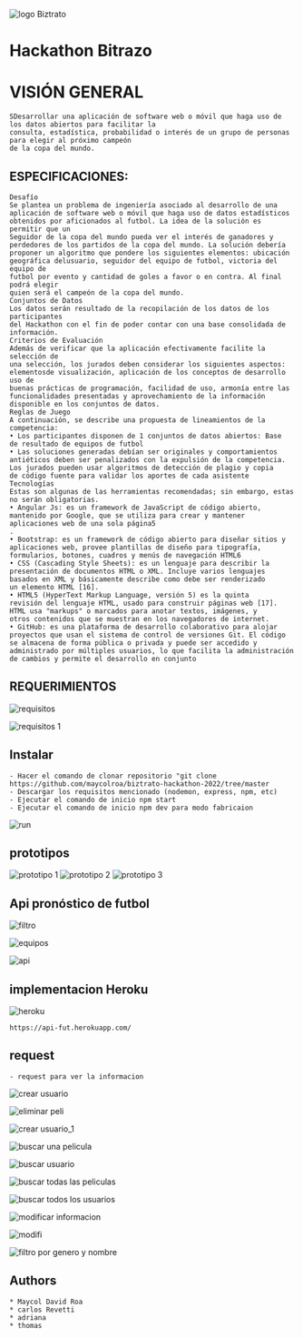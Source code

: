 ![logo Biztrato](https://user-images.githubusercontent.com/85509333/202789269-811341cb-8605-476e-8d74-3a786916b284.jpg)

# Hackathon Bitrazo

# VISIÓN GENERAL
```
SDesarrollar una aplicación de software web o móvil que haga uso de los datos abiertos para facilitar la
consulta, estadística, probabilidad o interés de un grupo de personas para elegir al próximo campeón
de la copa del mundo.
```


## ESPECIFICACIONES: ##
```
Desafío
Se plantea un problema de ingeniería asociado al desarrollo de una
aplicación de software web o móvil que haga uso de datos estadísticos
obtenidos por aficionados al futbol. La idea de la solución es permitir que un
Seguidor de la copa del mundo pueda ver el interés de ganadores y
perdedores de los partidos de la copa del mundo. La solución debería
proponer un algoritmo que pondere los siguientes elementos: ubicación
geográfica delusuario, seguidor del equipo de futbol, victoria del equipo de
futbol por evento y cantidad de goles a favor o en contra. Al final podrá elegir
quien será el campeón de la copa del mundo.
Conjuntos de Datos
Los datos serán resultado de la recopilación de los datos de los participantes
del Hackathon con el fin de poder contar con una base consolidada de
información.
Criterios de Evaluación
Además de verificar que la aplicación efectivamente facilite la selección de
una selección, los jurados deben considerar los siguientes aspectos:
elementosde visualización, aplicación de los conceptos de desarrollo uso de
buenas prácticas de programación, facilidad de uso, armonía entre las
funcionalidades presentadas y aprovechamiento de la información
disponible en los conjuntos de datos.
Reglas de Juego
A continuación, se describe una propuesta de lineamientos de la
competencia:
• Los participantes disponen de 1 conjuntos de datos abiertos: Base
de resultado de equipos de futbol
• Las soluciones generadas debían ser originales y comportamientos
antiéticos deben ser penalizados con la expulsión de la competencia.
Los jurados pueden usar algoritmos de detección de plagio y copia
de código fuente para validar los aportes de cada asistente
Tecnologías
Estas son algunas de las herramientas recomendadas; sin embargo, estas
no serán obligatorias.
• Angular Js: es un framework de JavaScript de código abierto,
mantenido por Google, que se utiliza para crear y mantener
aplicaciones web de una sola página5
.
• Bootstrap: es un framework de código abierto para diseñar sitios y
aplicaciones web, provee plantillas de diseño para tipografía,
formularios, botones, cuadros y menús de navegación HTML6
• CSS (Cascading Style Sheets): es un lenguaje para describir la
presentación de documentos HTML o XML. Incluye varios lenguajes
basados en XML y básicamente describe como debe ser renderizado
un elemento HTML [16].
• HTML5 (HyperText Markup Language, versión 5) es la quinta
revisión del lenguaje HTML, usado para construir páginas web [17].
HTML usa "markups" o marcados para anotar textos, imágenes, y
otros contenidos que se muestran en los navegadores de internet.
• GitHub: es una plataforma de desarrollo colaborativo para alojar
proyectos que usan el sistema de control de versiones Git. El código
se almacena de forma pública o privada y puede ser accedido y
administrado por múltiples usuarios, lo que facilita la administración
de cambios y permite el desarrollo en conjunto

```

## REQUERIMIENTOS ##
![requisitos](https://user-images.githubusercontent.com/85509333/202789814-b4a1ff6a-91d2-4774-99a0-34a095a2aaaf.jpg)

![requisitos 1](https://user-images.githubusercontent.com/85509333/202790075-054e7bbc-276f-4da7-ac8c-88646ec0f47a.jpg)



## Instalar ##
```
- Hacer el comando de clonar repositorio "git clone https://github.com/maycolroa/biztrato-hackathon-2022/tree/master
- Descargar los requisitos mencionado (nodemon, express, npm, etc)
- Ejecutar el comando de inicio npm start
- Ejecutar el comando de inicio npm dev para modo fabricaion 
```

![run](https://user-images.githubusercontent.com/85509333/202790669-378320df-f6f5-430d-bfc9-a7855e9d6358.jpg)


## prototipos ##

![prototipo 1](https://user-images.githubusercontent.com/85509333/202793009-5ab8d3b8-b07c-469b-82a8-fb5eb3f48042.jpg)
![prototipo 2](https://user-images.githubusercontent.com/85509333/202793022-675fc57f-2372-4735-89ff-c711f4ccd9c2.jpg)
![prototipo 3](https://user-images.githubusercontent.com/85509333/202793042-42df3b05-f3c6-422f-b395-eaed4c90e02f.jpg)


## Api pronóstico de futbol ##

![filtro](https://user-images.githubusercontent.com/85509333/202791634-5d36ac5f-c6eb-4465-91f9-b7cb65977966.jpg)

![equipos](https://user-images.githubusercontent.com/85509333/202791885-404e43db-d458-4def-86bb-75a2cdd12a78.jpg)

![api](https://user-images.githubusercontent.com/85509333/202795249-dc6213ec-79d5-41aa-a485-3ae9921e39c6.jpg)

## implementacion Heroku ##

![heroku](https://user-images.githubusercontent.com/85509333/202794683-14b8306c-52b4-472e-bb47-a64d35b8fce6.jpg)
```
https://api-fut.herokuapp.com/
```

## request ##
```
- request para ver la informacion
```

![crear usuario](https://user-images.githubusercontent.com/85509333/201575954-c81d392d-83ea-4d5c-befe-452c3d80e721.png)

![eliminar peli](https://user-images.githubusercontent.com/85509333/201576288-299ed7c4-2c88-4d93-b9df-937c646086c2.png)

![crear usuario_1](https://user-images.githubusercontent.com/85509333/201576630-0cbea102-a5a0-4935-955c-b7828d023968.png)

![buscar una pelicula](https://user-images.githubusercontent.com/85509333/201577002-710596e0-c9d9-48a8-b058-444a18f270a9.png)

![buscar usuario](https://user-images.githubusercontent.com/85509333/201577142-d61af864-3963-4eae-abfa-8fe3917ade1b.png)

![buscar todas las peliculas](https://user-images.githubusercontent.com/85509333/201577489-f5810a49-2221-467c-b08e-31805d185668.png)

![buscar todos los usuarios](https://user-images.githubusercontent.com/85509333/201577616-cf6e8ff7-79ab-440e-8897-0aef4528e4cd.png)

![modificar informacion](https://user-images.githubusercontent.com/85509333/201577923-85b4004c-12a8-4796-8564-1319c1eaee1d.png)

![modifi](https://user-images.githubusercontent.com/85509333/201578058-c7ab2658-86d4-4ec1-98cd-afcf79b75385.png)

![filtro por genero y nombre](https://user-images.githubusercontent.com/85509333/201800647-b4c2ff0a-4111-487e-ba17-fb14e4c2ca67.png)


## Authors
```
* Maycol David Roa 
* carlos Revetti
* adriana
* thomas
```
